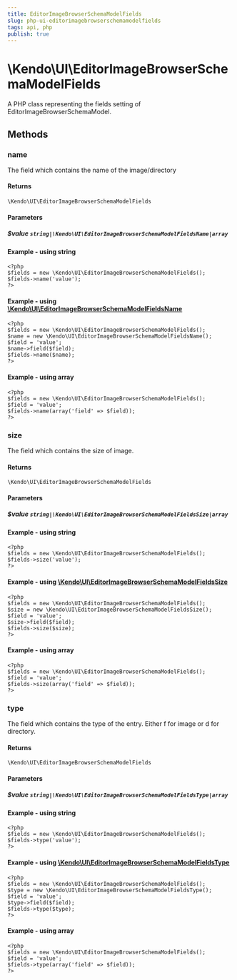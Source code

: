 ```yaml
---
title: EditorImageBrowserSchemaModelFields
slug: php-ui-editorimagebrowserschemamodelfields
tags: api, php
publish: true
---
```


# \Kendo\UI\EditorImageBrowserSchemaModelFields

A PHP class representing the fields setting of EditorImageBrowserSchemaModel.


## Methods

### name

The field which contains the name of the image/directory

#### Returns
`\Kendo\UI\EditorImageBrowserSchemaModelFields`

#### Parameters

##### $value `string|\Kendo\UI\EditorImageBrowserSchemaModelFieldsName|array`




#### Example  - using string
    <?php
    $fields = new \Kendo\UI\EditorImageBrowserSchemaModelFields();
    $fields->name('value');
    ?>


#### Example - using [\Kendo\UI\EditorImageBrowserSchemaModelFieldsName](/api/wrappers/php/Kendo/UI/EditorImageBrowserSchemaModelFieldsName)
    <?php
    $fields = new \Kendo\UI\EditorImageBrowserSchemaModelFields();
    $name = new \Kendo\UI\EditorImageBrowserSchemaModelFieldsName();
    $field = 'value';
    $name->field($field);
    $fields->name($name);
    ?>

#### Example - using array

    <?php
    $fields = new \Kendo\UI\EditorImageBrowserSchemaModelFields();
    $field = 'value';
    $fields->name(array('field' => $field));
    ?>

### size

The field which contains the size of image.

#### Returns
`\Kendo\UI\EditorImageBrowserSchemaModelFields`

#### Parameters

##### $value `string|\Kendo\UI\EditorImageBrowserSchemaModelFieldsSize|array`




#### Example  - using string
    <?php
    $fields = new \Kendo\UI\EditorImageBrowserSchemaModelFields();
    $fields->size('value');
    ?>


#### Example - using [\Kendo\UI\EditorImageBrowserSchemaModelFieldsSize](/api/wrappers/php/Kendo/UI/EditorImageBrowserSchemaModelFieldsSize)
    <?php
    $fields = new \Kendo\UI\EditorImageBrowserSchemaModelFields();
    $size = new \Kendo\UI\EditorImageBrowserSchemaModelFieldsSize();
    $field = 'value';
    $size->field($field);
    $fields->size($size);
    ?>

#### Example - using array

    <?php
    $fields = new \Kendo\UI\EditorImageBrowserSchemaModelFields();
    $field = 'value';
    $fields->size(array('field' => $field));
    ?>

### type

The field which contains the type of the entry. Either f for image or d for directory.

#### Returns
`\Kendo\UI\EditorImageBrowserSchemaModelFields`

#### Parameters

##### $value `string|\Kendo\UI\EditorImageBrowserSchemaModelFieldsType|array`




#### Example  - using string
    <?php
    $fields = new \Kendo\UI\EditorImageBrowserSchemaModelFields();
    $fields->type('value');
    ?>


#### Example - using [\Kendo\UI\EditorImageBrowserSchemaModelFieldsType](/api/wrappers/php/Kendo/UI/EditorImageBrowserSchemaModelFieldsType)
    <?php
    $fields = new \Kendo\UI\EditorImageBrowserSchemaModelFields();
    $type = new \Kendo\UI\EditorImageBrowserSchemaModelFieldsType();
    $field = 'value';
    $type->field($field);
    $fields->type($type);
    ?>

#### Example - using array

    <?php
    $fields = new \Kendo\UI\EditorImageBrowserSchemaModelFields();
    $field = 'value';
    $fields->type(array('field' => $field));
    ?>

